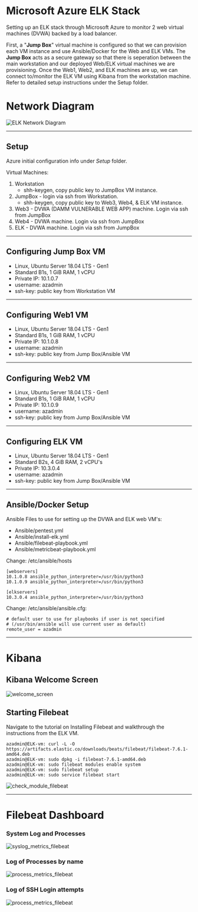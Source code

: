 # Microsoft Azure ELK Stack

Setting up an ELK stack through Microsoft Azure to monitor 2 web virtual machines (DVWA) backed by a load balancer.

First, a "**Jump Box**" virtual machine is configured so that we can provision each VM instance and use Ansible/Docker for the Web and ELK VMs. The **Jump Box** acts as a secure gateway so that there is seperation between the main workstation and our deployed Web/ELK virtual machines we are provisioning.  Once the Web1, Web2, and ELK machines are up, we can connect to/monitor the ELK VM using Kibana from the workstation machine.  Refer to detailed setup instructions under the Setup folder.

# Network Diagram

![ELK Network Diagram](Setup/Images/ELK-Network-Diagram.png)

----
## Setup

Azure initial configuration info under *Setup* folder.

Virtual Machines:
1. Workstation 
    - shh-keygen, copy public key to JumpBox VM instance.
2. JumpBox - login via ssh from Workstation.  
    - shh-keygen, copy public key to Web3, Web4, & ELK VM instance.
3. Web3 - DVWA (DAMM VULNERABLE WEB APP) machine.  Login via ssh from JumpBox
4. Web4 - DVWA machine.  Login via ssh from JumpBox
5. ELK - DVWA machine.  Login via ssh from JumpBox

----	
## Configuring Jump Box VM
* Linux, Ubuntu Server 18.04 LTS - Gen1
* Standard B1s, 1 GiB RAM, 1 vCPU
* Private IP: 10.1.0.7
* username: azadmin
* ssh-key: public key from Workstation VM

----
## Configuring Web1 VM
* Linux, Ubuntu Server 18.04 LTS - Gen1
* Standard B1s, 1 GiB RAM, 1 vCPU
* Private IP: 10.1.0.8
* username: azadmin
* ssh-key: public key from Jump Box/Ansible VM

----
## Configuring Web2 VM
* Linux, Ubuntu Server 18.04 LTS - Gen1
* Standard B1s, 1 GiB RAM, 1 vCPU
* Private IP: 10.1.0.9
* username: azadmin
* ssh-key: public key from Jump Box/Ansible VM

----
## Configuring ELK VM
* Linux, Ubuntu Server 18.04 LTS - Gen1
* Standard B2s, 4 GiB RAM, 2 vCPU's
* Private IP: 10.3.0.4
* username: azadmin
* ssh-key: public key from Jump Box/Ansible VM

----
## Ansible/Docker Setup
Ansible Files to use for setting up the DVWA and ELK web VM's:
- Ansible/pentest.yml
- Ansible/install-elk.yml
- Ansible/filebeat-playbook.yml
- Ansible/metricbeat-playbook.yml

Change: /etc/ansible/hosts
```
[webservers]
10.1.0.8 ansible_python_interpreter=/usr/bin/python3
10.1.0.9 ansible_python_interpreter=/usr/bin/python3

[elkservers]
10.3.0.4 ansible_python_interpreter=/usr/bin/python3
```

Change: /etc/ansible/ansible.cfg:
```
# default user to use for playbooks if user is not specified
# (/usr/bin/ansible will use current user as default)
remote_user = azadmin
```

----
# Kibana

## Kibana Welcome Screen
![welcome_screen](Setup/Images/Kibana-welcome-screen.png)

## Starting Filebeat

Navigate to the tutorial on Installing Filebeat and walkthrough the instructions from the ELK VM.
 ```
azadmin@ELK-vm: curl -L -O https://artifacts.elastic.co/downloads/beats/filebeat/filebeat-7.6.1-amd64.deb
azadmin@ELK-vm: sudo dpkg -i filebeat-7.6.1-amd64.deb
azadmin@ELK-vm: sudo filebeat modules enable system
azadmin@ELK-vm: sudo filebeat setup
azadmin@ELK-vm: sudo service filebeat start
```
![check_module_filebeat](Setup/Images/Filebeat-module-check-status.png)

----
# Filebeat Dashboard

### System Log and Processes
![syslog_metrics_filebeat](Setup/Images/Kibana-syslog-filebeat.png)

### Log of Processes by name
![process_metrics_filebeat](Setup/Images/Kibana-processes-filebeat.png)

### Log of SSH Login attempts
![process_metrics_filebeat](Setup/Images/Kibana-ssh-logins-filebeat.png)

